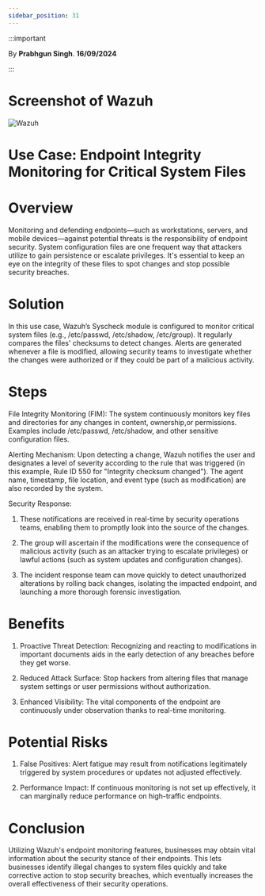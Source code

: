 ```yaml
---
sidebar_position: 31
---
```


:::important

By **Prabhgun Singh**. **16/09/2024**

:::

# Screenshot of Wazuh

![Wazuh](img\Case1.png)

# Use Case: Endpoint Integrity Monitoring for Critical System Files 

# Overview

Monitoring and defending endpoints—such as workstations, servers, and mobile devices—against potential threats is the responsibility of endpoint security. System configuration files are one frequent way that attackers utilize to gain persistence or escalate privileges. It's essential to keep an eye on the integrity of these files to spot changes and stop possible security breaches.
 
# Solution

In this use case, Wazuh’s Syscheck module is configured to monitor critical system files (e.g., /etc/passwd, /etc/shadow, /etc/group). It regularly compares the files' checksums to detect changes. Alerts are generated whenever a file is modified, allowing security teams to investigate whether the changes were authorized or if they could be part of a malicious activity. 

# Steps

File Integrity Monitoring (FIM): The system continuously monitors key files and directories for any changes in content, ownership,or permissions. Examples include /etc/passwd, /etc/shadow, and other sensitive configuration files.

Alerting Mechanism: Upon detecting a change, Wazuh notifies the user and designates a level of severity according to the rule that was triggered (in this example, Rule ID 550 for "Integrity checksum changed"). The agent name, timestamp, file location, and event type (such as modification) are also recorded by the system. 

Security Response: 

1. These notifications are received in real-time by security operations teams, enabling them to promptly look into the source of the changes. 

2. The group will ascertain if the modifications were the consequence of malicious activity (such as an attacker trying to escalate privileges) or lawful actions (such as system updates and configuration changes). 

3. The incident response team can move quickly to detect unauthorized alterations by rolling back changes, isolating the impacted endpoint, and launching a more thorough forensic investigation. 

# Benefits

1. Proactive Threat Detection: Recognizing and reacting to modifications in important documents aids in the early detection of any breaches before they get worse. 

2. Reduced Attack Surface: Stop hackers from altering files that manage system settings or user permissions without authorization. 

3. Enhanced Visibility: The vital components of the endpoint are continuously under observation thanks to real-time monitoring. 

# Potential Risks

1. False Positives: Alert fatigue may result from notifications legitimately triggered by system procedures or updates not adjusted effectively. 

2. Performance Impact: If continuous monitoring is not set up effectively, it can marginally reduce performance on high-traffic endpoints. 

# Conclusion

Utilizing Wazuh's endpoint monitoring features, businesses may obtain vital information about the security stance of their endpoints. This lets businesses identify illegal changes to system files quickly and take corrective action to stop security breaches, which eventually increases the overall effectiveness of their security operations.


